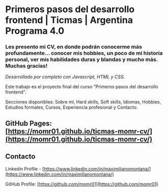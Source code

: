 # Primeros pasos del desarrollo frontend | Ticmas | Argentina Programa 4.0

### Les presento mi CV, en donde podrán conocerme más profundamente... conocer mis hobbies, un poco de mi historia personal, ver mis habilidades duras y blandas y mucho más. Muchas gracias!

_Desarrollado por completo con Javascript, HTML y CSS._

Este trabajo es el proyecto final del curso "Primeros pasos del desarrollo frontend".

Secciones disponibles: Sobre mí, Hard skills, Soft skills, Idiomas, Hobbies, Estudios formales, Cursos, Experiencia profesional y Contacto.



## GitHub Pages: [https://momr01.github.io/ticmas-momr-cv/](https://momr01.github.io/ticmas-momr-cv/)



<!-- CONTACT -->
## Contacto

Linkedin Profile - [https://www.linkedin.com/in/maximilianomontana/](https://www.linkedin.com/in/maximilianomontana/)

GitHub Profile: [https://github.com/momr01](https://github.com/momr01)
